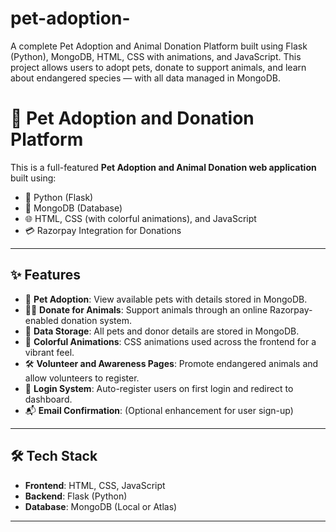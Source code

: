 # pet-adoption-
A complete Pet Adoption and Animal Donation Platform built using Flask (Python), MongoDB, HTML, CSS with animations, and JavaScript. This project allows users to adopt pets, donate to support animals, and learn about endangered species — with all data managed in MongoDB.


# 🐾 Pet Adoption and Donation Platform

This is a full-featured **Pet Adoption and Animal Donation web application** built using:
- 🐍 Python (Flask)
- 🍃 MongoDB (Database)
- 🌐 HTML, CSS (with colorful animations), and JavaScript
- 💳 Razorpay Integration for Donations

---

## ✨ Features

- 🐶 **Pet Adoption**: View available pets with details stored in MongoDB.
- 🐕‍🦺 **Donate for Animals**: Support animals through an online Razorpay-enabled donation system.
- 💾 **Data Storage**: All pets and donor details are stored in MongoDB.
- 🎨 **Colorful Animations**: CSS animations used across the frontend for a vibrant feel.
- 🛠️ **Volunteer and Awareness Pages**: Promote endangered animals and allow volunteers to register.
- 🔐 **Login System**: Auto-register users on first login and redirect to dashboard.
- 📬 **Email Confirmation**: (Optional enhancement for user sign-up)

---

## 🛠️ Tech Stack

- **Frontend**: HTML, CSS, JavaScript
- **Backend**: Flask (Python)
- **Database**: MongoDB (Local or Atlas)
-------------------------------------------------------------------------------------------------------
